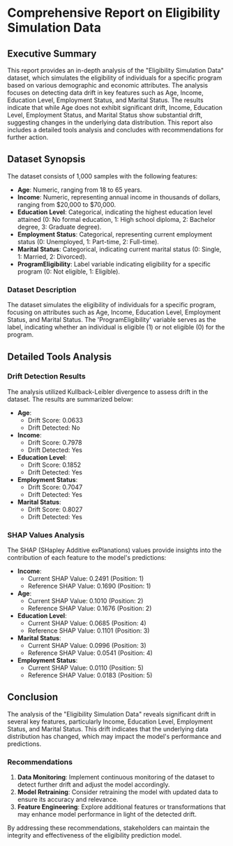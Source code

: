 # Comprehensive Report on Eligibility Simulation Data

## Executive Summary
This report provides an in-depth analysis of the "Eligibility Simulation Data" dataset, which simulates the eligibility of individuals for a specific program based on various demographic and economic attributes. The analysis focuses on detecting data drift in key features such as Age, Income, Education Level, Employment Status, and Marital Status. The results indicate that while Age does not exhibit significant drift, Income, Education Level, Employment Status, and Marital Status show substantial drift, suggesting changes in the underlying data distribution. This report also includes a detailed tools analysis and concludes with recommendations for further action.

## Dataset Synopsis
The dataset consists of 1,000 samples with the following features:

- **Age**: Numeric, ranging from 18 to 65 years.
- **Income**: Numeric, representing annual income in thousands of dollars, ranging from $20,000 to $70,000.
- **Education Level**: Categorical, indicating the highest education level attained (0: No formal education, 1: High school diploma, 2: Bachelor degree, 3: Graduate degree).
- **Employment Status**: Categorical, representing current employment status (0: Unemployed, 1: Part-time, 2: Full-time).
- **Marital Status**: Categorical, indicating current marital status (0: Single, 1: Married, 2: Divorced).
- **ProgramEligibility**: Label variable indicating eligibility for a specific program (0: Not eligible, 1: Eligible).

### Dataset Description
The dataset simulates the eligibility of individuals for a specific program, focusing on attributes such as Age, Income, Education Level, Employment Status, and Marital Status. The 'ProgramEligibility' variable serves as the label, indicating whether an individual is eligible (1) or not eligible (0) for the program.

## Detailed Tools Analysis
### Drift Detection Results
The analysis utilized Kullback-Leibler divergence to assess drift in the dataset. The results are summarized below:

- **Age**:
  - Drift Score: 0.0633
  - Drift Detected: No
- **Income**:
  - Drift Score: 0.7978
  - Drift Detected: Yes
- **Education Level**:
  - Drift Score: 0.1852
  - Drift Detected: Yes
- **Employment Status**:
  - Drift Score: 0.7047
  - Drift Detected: Yes
- **Marital Status**:
  - Drift Score: 0.8027
  - Drift Detected: Yes

### SHAP Values Analysis
The SHAP (SHapley Additive exPlanations) values provide insights into the contribution of each feature to the model's predictions:

- **Income**: 
  - Current SHAP Value: 0.2491 (Position: 1)
  - Reference SHAP Value: 0.1690 (Position: 1)
- **Age**: 
  - Current SHAP Value: 0.1010 (Position: 2)
  - Reference SHAP Value: 0.1676 (Position: 2)
- **Education Level**: 
  - Current SHAP Value: 0.0685 (Position: 4)
  - Reference SHAP Value: 0.1101 (Position: 3)
- **Marital Status**: 
  - Current SHAP Value: 0.0996 (Position: 3)
  - Reference SHAP Value: 0.0541 (Position: 4)
- **Employment Status**: 
  - Current SHAP Value: 0.0110 (Position: 5)
  - Reference SHAP Value: 0.0183 (Position: 5)

## Conclusion
The analysis of the "Eligibility Simulation Data" reveals significant drift in several key features, particularly Income, Education Level, Employment Status, and Marital Status. This drift indicates that the underlying data distribution has changed, which may impact the model's performance and predictions. 

### Recommendations
1. **Data Monitoring**: Implement continuous monitoring of the dataset to detect further drift and adjust the model accordingly.
2. **Model Retraining**: Consider retraining the model with updated data to ensure its accuracy and relevance.
3. **Feature Engineering**: Explore additional features or transformations that may enhance model performance in light of the detected drift.

By addressing these recommendations, stakeholders can maintain the integrity and effectiveness of the eligibility prediction model.